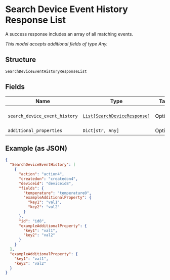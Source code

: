 
# Search Device Event History Response List

A success response includes an array of all matching events.

*This model accepts additional fields of type Any.*

## Structure

`SearchDeviceEventHistoryResponseList`

## Fields

| Name | Type | Tags | Description |
|  --- | --- | --- | --- |
| `search_device_event_history` | [`List[SearchDeviceResponse]`](../../doc/models/search-device-response.md) | Optional | **Constraints**: *Maximum Items*: `100` |
| `additional_properties` | `Dict[str, Any]` | Optional | - |

## Example (as JSON)

```json
{
  "SearchDeviceEventHistory": [
    {
      "action": "action4",
      "createdon": "createdon4",
      "deviceid": "deviceid8",
      "fields": {
        "temperature": "temperature0",
        "exampleAdditionalProperty": {
          "key1": "val1",
          "key2": "val2"
        }
      },
      "id": "id8",
      "exampleAdditionalProperty": {
        "key1": "val1",
        "key2": "val2"
      }
    }
  ],
  "exampleAdditionalProperty": {
    "key1": "val1",
    "key2": "val2"
  }
}
```

